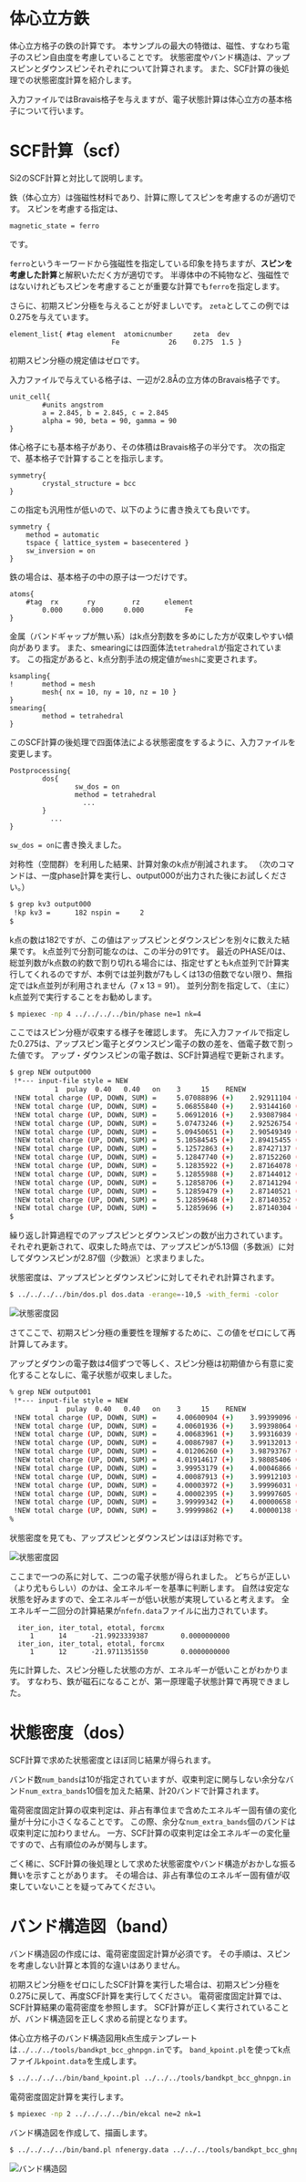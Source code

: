 体心立方鉄
=

体心立方格子の鉄の計算です。
本サンプルの最大の特徴は、磁性、すなわち電子のスピン自由度を考慮していることです。
状態密度やバンド構造は、アップスピンとダウンスピンそれぞれについて計算されます。
また、SCF計算の後処理での状態密度計算を紹介します。

入力ファイルではBravais格子を与えますが、電子状態計算は体心立方の基本格子について行います。

# SCF計算（scf）

Si2のSCF計算と対比して説明します。

鉄（体心立方）は強磁性材料であり、計算に際してスピンを考慮するのが適切です。
スピンを考慮する指定は、

```
magnetic_state = ferro
```

です。

`ferro`というキーワードから強磁性を指定している印象を持ちますが、**スピンを考慮した計算**と解釈いただく方が適切です。
半導体中の不純物など、強磁性ではないけれどもスピンを考慮することが重要な計算でも`ferro`を指定します。

さらに、初期スピン分極を与えることが好ましいです。
`zeta`としてこの例では0.275を与えています。

```
element_list{ #tag element  atomicnumber     zeta  dev
                         Fe            26    0.275  1.5 }
```

初期スピン分極の規定値はゼロです。

入力ファイルで与えている格子は、一辺が2.8Åの立方体のBravais格子です。

```
unit_cell{
        #units angstrom
        a = 2.845, b = 2.845, c = 2.845
        alpha = 90, beta = 90, gamma = 90
}
```

体心格子にも基本格子があり、その体積はBravais格子の半分です。
次の指定で、基本格子で計算することを指示します。

```
symmetry{
        crystal_structure = bcc
}
```

この指定も汎用性が低いので、以下のように書き換えても良いです。

```
symmetry {
    method = automatic
    tspace { lattice_system = basecentered }
    sw_inversion = on
}
```

鉄の場合は、基本格子の中の原子は一つだけです。

```
atoms{
    #tag  rx       ry         rz      element
        0.000     0.000     0.000          Fe
}
```

金属（バンドギャップが無い系）はk点分割数を多めにした方が収束しやすい傾向があります。
また、smearingには四面体法`tetrahedral`が指定されています。
この指定があると、k点分割手法の規定値が`mesh`に変更されます。

```
ksampling{
!       method = mesh
        mesh{ nx = 10, ny = 10, nz = 10 }
}
smearing{
        method = tetrahedral
}
```

このSCF計算の後処理で四面体法による状態密度をするように、入力ファイルを変更します。

```
Postprocessing{
        dos{
                sw_dos = on
                method = tetrahedral
                  ...
        }
          ...
}
```

`sw_dos = on`に書き換えました。

対称性（空間群）を利用した結果、計算対象のk点が削減されます。
（次のコマンドは、一度phase計算を実行し、output000が出力された後にお試しください。）

```sh
$ grep kv3 output000
 !kp kv3 =      182 nspin =     2
$
```

k点の数は182ですが、この値はアップスピンとダウンスピンを別々に数えた結果です。
k点並列で分割可能なのは、この半分の91です。
最近のPHASE/0は、総並列数がk点数の約数で割り切れる場合には、指定せずともk点並列で計算実行してくれるのですが、本例では並列数が7もしくは13の倍数でない限り、無指定ではk点並列が利用されません（7 x 13 = 91）。
並列分割を指定して、（主に）k点並列で実行することをお勧めします。

```sh
$ mpiexec -np 4 ../../../../bin/phase ne=1 nk=4
```

ここではスピン分極が収束する様子を確認します。
先に入力ファイルで指定した0.275は、アップスピン電子とダウンスピン電子の数の差を、価電子数で割った値です。
アップ・ダウンスピンの電子数は、SCF計算過程で更新されます。

```sh
$ grep NEW output000
 !*--- input-file style = NEW
	       1  pulay  0.40   0.40   on    3     15    RENEW
 !NEW total charge (UP, DOWN, SUM) =     5.07088896 (+)    2.92911104 (=)    8.00000000
 !NEW total charge (UP, DOWN, SUM) =     5.06855840 (+)    2.93144160 (=)    8.00000000
 !NEW total charge (UP, DOWN, SUM) =     5.06912016 (+)    2.93087984 (=)    8.00000000
 !NEW total charge (UP, DOWN, SUM) =     5.07473246 (+)    2.92526754 (=)    8.00000000
 !NEW total charge (UP, DOWN, SUM) =     5.09450651 (+)    2.90549349 (=)    8.00000000
 !NEW total charge (UP, DOWN, SUM) =     5.10584545 (+)    2.89415455 (=)    8.00000000
 !NEW total charge (UP, DOWN, SUM) =     5.12572863 (+)    2.87427137 (=)    8.00000000
 !NEW total charge (UP, DOWN, SUM) =     5.12847740 (+)    2.87152260 (=)    8.00000000
 !NEW total charge (UP, DOWN, SUM) =     5.12835922 (+)    2.87164078 (=)    8.00000000
 !NEW total charge (UP, DOWN, SUM) =     5.12855988 (+)    2.87144012 (=)    8.00000000
 !NEW total charge (UP, DOWN, SUM) =     5.12858706 (+)    2.87141294 (=)    8.00000000
 !NEW total charge (UP, DOWN, SUM) =     5.12859479 (+)    2.87140521 (=)    8.00000000
 !NEW total charge (UP, DOWN, SUM) =     5.12859648 (+)    2.87140352 (=)    8.00000000
 !NEW total charge (UP, DOWN, SUM) =     5.12859696 (+)    2.87140304 (=)    8.00000000
$
```

繰り返し計算過程でのアップスピンとダウンスピンの数が出力されています。
それぞれ更新されて、収束した時点では、アップスピンが5.13個（多数派）に対してダウンスピンが2.87個（少数派）と求まりました。

状態密度は、アップスピンとダウンスピンに対してそれぞれ計算されます。

```sh
$ ../../../../bin/dos.pl dos.data -erange=-10,5 -with_fermi -color
```

![状態密度図](images/dos_ferro.svg)


さてここで、初期スピン分極の重要性を理解するために、この値をゼロにして再計算してみます。

アップとダウンの電子数は4個ずつで等しく、スピン分極は初期値から有意に変化することなしに、電子状態が収束しました。

```sh
% grep NEW output001
 !*--- input-file style = NEW
	       1  pulay  0.40   0.40   on    3     15    RENEW
 !NEW total charge (UP, DOWN, SUM) =     4.00600904 (+)    3.99399096 (=)    8.00000000
 !NEW total charge (UP, DOWN, SUM) =     4.00601936 (+)    3.99398064 (=)    8.00000000
 !NEW total charge (UP, DOWN, SUM) =     4.00683961 (+)    3.99316039 (=)    8.00000000
 !NEW total charge (UP, DOWN, SUM) =     4.00867987 (+)    3.99132013 (=)    8.00000000
 !NEW total charge (UP, DOWN, SUM) =     4.01206260 (+)    3.98793767 (=)    8.00000027
 !NEW total charge (UP, DOWN, SUM) =     4.01914617 (+)    3.98085406 (=)    8.00000023
 !NEW total charge (UP, DOWN, SUM) =     3.99953179 (+)    4.00046866 (=)    8.00000044
 !NEW total charge (UP, DOWN, SUM) =     4.00087913 (+)    3.99912103 (=)    8.00000016
 !NEW total charge (UP, DOWN, SUM) =     4.00003972 (+)    3.99996031 (=)    8.00000003
 !NEW total charge (UP, DOWN, SUM) =     4.00002395 (+)    3.99997605 (=)    8.00000000
 !NEW total charge (UP, DOWN, SUM) =     3.99999342 (+)    4.00000658 (=)    8.00000000
 !NEW total charge (UP, DOWN, SUM) =     3.99999862 (+)    4.00000138 (=)    8.00000000
%
```

状態密度を見ても、アップスピンとダウンスピンはほぼ対称です。

![状態密度図](images/dos_para.svg)

ここまで一つの系に対して、二つの電子状態が得られました。
どちらが正しい（より尤もらしい）のかは、全エネルギーを基準に判断します。
自然は安定な状態を好みますので、全エネルギーが低い状態が実現していると考えます。
全エネルギー二回分の計算結果が`nfefn.data`ファイルに出力されています。

```
  iter_ion, iter_total, etotal, forcmx
     1      14      -21.9923339387        0.0000000000
  iter_ion, iter_total, etotal, forcmx
     1      12      -21.9711351550        0.0000000000
```

先に計算した、スピン分極した状態の方が、エネルギーが低いことがわかります。
すなわち、鉄が磁石になることが、第一原理電子状態計算で再現できました。

# 状態密度（dos）

SCF計算で求めた状態密度とほぼ同じ結果が得られます。

バンド数`num_bands`は10が指定されていますが、収束判定に関与しない余分なバンド`num_extra_bands`10個を加えた結果、計20バンドで計算されます。

電荷密度固定計算の収束判定は、非占有準位まで含めたエネルギー固有値の変化量が十分に小さくなることです。
この際、余分な`num_extra_bands`個のバンドは収束判定に加わりません。
一方、SCF計算の収束判定は全エネルギーの変化量ですので、占有順位のみが関与します。

ごく稀に、SCF計算の後処理として求めた状態密度やバンド構造がおかしな振る舞いを示すことがあります。
その場合は、非占有準位のエネルギー固有値が収束していないことを疑ってみてください。

# バンド構造図（band）

バンド構造図の作成には、電荷密度固定計算が必須です。
その手順は、スピンを考慮しない計算と本質的な違いはありません。

初期スピン分極をゼロにしたSCF計算を実行した場合は、初期スピン分極を0.275に戻して、再度SCF計算を実行してください。
電荷密度固定計算では、SCF計算結果の電荷密度を参照します。
SCF計算が正しく実行されていることが、バンド構造図を正しく求める前提となります。

体心立方格子のバンド構造図用k点生成テンプレートは`../../../tools/bandkpt_bcc_ghnpgn.in`です。
`band_kpoint.pl`を使ってk点ファイル`kpoint.data`を生成します。

```sh
$ ../../../../bin/band_kpoint.pl ../../../tools/bandkpt_bcc_ghnpgn.in
```

電荷密度固定計算を実行します。

```sh
$ mpiexec -np 2 ../../../../bin/ekcal ne=2 nk=1
```

バンド構造図を作成して、描画します。

```sh
$ ../../../../bin/band.pl nfenergy.data ../../../tools/bandkpt_bcc_ghnpgn.in -erange=-10,5 -with_fermi -color
```

![バンド構造図](images/band_structure.svg)
